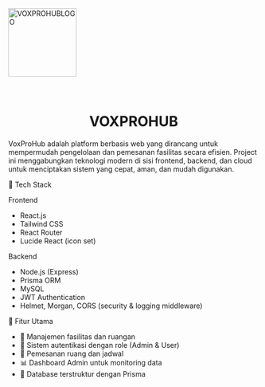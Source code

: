 <img width="137" height="137" alt="VOXPROHUBLOGO" src="https://github.com/user-attachments/assets/2a99aed5-da01-4aae-8c76-9d9a95a88f81" />
<h1 align="center">
<br>
VOXPROHUB
</h1>

VoxProHub adalah platform berbasis web yang dirancang untuk mempermudah pengelolaan dan pemesanan fasilitas secara efisien.
Project ini menggabungkan teknologi modern di sisi frontend, backend, dan cloud untuk menciptakan sistem yang cepat, aman, dan mudah digunakan.

🚀 Tech Stack

Frontend

- React.js
- Tailwind CSS
- React Router
- Lucide React (icon set)

Backend

- Node.js (Express)
- Prisma ORM
- MySQL
- JWT Authentication
- Helmet, Morgan, CORS (security & logging middleware)

🧩 Fitur Utama

- 🏢 Manajemen fasilitas dan ruangan
- 👤 Sistem autentikasi dengan role (Admin & User)
- 📅 Pemesanan ruang dan jadwal
- 📊 Dashboard Admin untuk monitoring data
- 💾 Database terstruktur dengan Prisma
